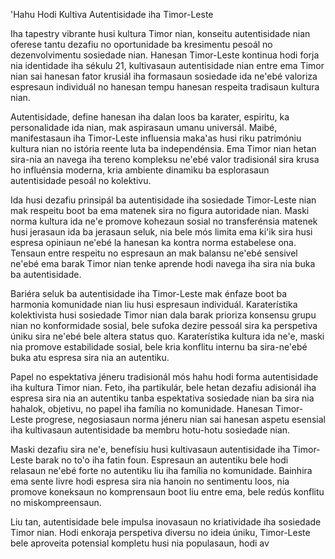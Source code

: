 'Hahu Hodi Kultiva Autentisidade iha Timor-Leste

Iha tapestry vibrante husi kultura Timor nian, konseitu autentisidade nian oferese tantu dezafiu no oportunidade ba kresimentu pesoál no dezenvolvimentu sosiedade nian. Hanesan Timor-Leste kontinua hodi forja nia identidade iha sékulu 21, kultivasaun autentisidade nian entre ema Timor nian sai hanesan fator krusiál iha formasaun sosiedade ida ne'ebé valoriza espresaun individuál no hanesan tempu hanesan respeita tradisaun kultura nian.

Autentisidade, define hanesan iha dalan loos ba karater, espiritu, ka personalidade ida nian, mak aspirasaun umanu universál. Maibé, manifestasaun iha Timor-Leste influensia maka'as husi riku patrimóniu kultura nian no istória reente luta ba independénsia. Ema Timor nian hetan sira-nia an navega iha tereno kompleksu ne'ebé valor tradisionál sira krusa ho influénsia moderna, kria ambiente dinamiku ba esplorasaun autentisidade pesoál no kolektivu.

Ida husi dezafiu prinsipál ba autentisidade iha sosiedade Timor-Leste nian mak respeitu boot ba ema matenek sira no figura autoridade nian. Maski norma kultura ida ne'e promove kohezaun sosial no transferénsia matenek husi jerasaun ida ba jerasaun seluk, nia bele mós limita ema ki'ik sira husi espresa opiniaun ne'ebé la hanesan ka kontra norma estabelese ona. Tensaun entre respeitu no espresaun an mak balansu ne'ebé sensivel ne'ebé ema barak Timor nian tenke aprende hodi navega iha sira nia buka ba autentisidade.

Bariéra seluk ba autentisidade iha Timor-Leste mak énfaze boot ba harmonia komunidade nian liu husi espresaun individuál. Karaterístika kolektivista husi sosiedade Timor nian dala barak prioriza konsensu grupu nian no konformidade sosial, bele sufoka dezire pessoál sira ka perspetiva úniku sira ne'ebé bele altera status quo. Karaterístika kultura ida ne'e, maski nia promove estabilidade sosial, bele kria konflitu internu ba sira-ne'ebé buka atu espresa sira nia an autentiku.

Papel no espektativa jéneru tradisionál mós hahu hodi forma autentisidade iha kultura Timor nian. Feto, iha partikulár, bele hetan dezafiu adisionál iha espresa sira nia an autentiku tanba espektativa sosiedade nian ba sira nia hahalok, objetivu, no papel iha família no komunidade. Hanesan Timor-Leste progrese, negosiasaun norma jéneru nian sai hanesan aspetu esensial iha kultivasaun autentisidade ba membru hotu-hotu sosiedade nian.

Maski dezafiu sira ne'e, benefísiu husi kultivasaun autentisidade iha Timor-Leste barak no to'o iha fatin foun. Espresaun an autentiku bele hodi relasaun ne'ebé forte no autentiku liu iha família no komunidade. Bainhira ema sente livre hodi espresa sira nia hanoin no sentimentu loos, nia promove koneksaun no komprensaun boot liu entre ema, bele redús konflitu no miskompreensaun.

Liu tan, autentisidade bele impulsa inovasaun no kriatividade iha sosiedade Timor nian. Hodi enkoraja perspetiva diversu no ideia úniku, Timor-Leste bele aproveita potensial kompletu husi nia populasaun, hodi av